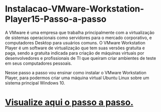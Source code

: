 # Instalacao-VMware-Workstation-Player15-Passo-a-passo

A VMware é uma empresa que trabalha principalmente com a virtualização de sistemas operacionais como servidores para o mercado corporativo, e computadores Desktop para usuários comuns. O VMware Workstation Player é um software de virtualização que tem suas versões gratuita e paga, sendo a gratuita indicada para criação de máquinas virtuais por desenvolvedores e profissionais de TI que queiram criar ambientes de teste em seus computadores pessoais.   

Nesse passo a passo vou ensinar como instalar o VMware Workstation Player, para podermos criar uma máquina virtual Ubuntu Linux sobre um sistema principal Windows 10.

# [Visualize aqui o passo a passo.](https://github.com/Renatoelho/Instalacao-VMware-Workstation-Player15-Passo-a-passo/blob/master/Instala%C3%A7%C3%A3o%20VMware%20-%20Passo%20a%20Passo.pdf)

